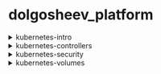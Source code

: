# dolgosheev_platform

<details>
<summary>kubernetes-intro</summary>

В первую очередь, необходимо собрать Dockerfile (присваиваю сразу имя репа, чтобы потом не тегать)

```text
docker build -t v0lshebnick/web-server:latest kubernetes-intro/web
```

пушим в реп

```text
docker push v0lshebnick/web-server:latest
```

запускаем под с манифестом

```text
kubectl.exe apply -f web-pod.yaml
```

наблюдаем за процессом запуска

```text
kubectl get pods -w
```

форвардим на локалхост

```text
kubectl port-forward --address 0.0.0.0 pod/web 8000:8000
```

чекаем из браузера по ссылке 

```text
http://127.0.0.1:8000/
```

</details>

<details>
<summary>kubernetes-controllers</summary>

В первую очередь, необходимо собрать Dockerfile фронтедна хипстершопа ( из папки с ним )

```text
docker build -t v0lshebnick/frontend:v0.0.1 .
docker build -t v0lshebnick/frontend:v0.0.2 .
```

пушим в реп

```text
docker push v0lshebnick/frontend:v0.0.1
docker push v0lshebnick/frontend:v0.0.2
```

Далее применяем rs - frontend-replicaset.yaml, убеждаемся что реплика поднялась 1 подом

```text
kubectl.exe apply -f frontend-replicaset.yaml
```

Увеличиваем до 3 подов

```text
kubectl scale replicaset frontend --replicas=3
```

Проверяем, что удалив поды они пересоздадутся

```text
kubectl delete pods -l app=frontend | kubectl get pods -l app=frontend -w
```

Проделываем те же самые операции для <b>paymentservice</b>

```text
v0lshebnick/paymentservice:v0.0.1
v0lshebnick/paymentservice:v0.0.2
```

Собираем для него deployment и применяем его paymentservice-deployment.yaml

```text
kubectl.exe apply -f paymentservice-deployment.yaml
```
</details>

<details>
<summary>kubernetes-security</summary>

<h3>Task1</h3>

```text
01_service_account_bob.yaml - создаём сервисный акк bob

02_clusterrole_bob.yaml - даём bob права админа кластера

03_service_account_dave.yaml - создаём сервисный акк dave
```

<h3>Task2</h3>

```text
01_namespace.yaml - создаём ns prometheus

02_service_account_carol.yaml - создаем sa carol

03_cluster_role.yaml - выдаем всем sa определенные права

04_clustre_role_binding.yaml - выставляем права
```

<h3>Task3</h3>

```text
01_namespace_dev.yaml - создаём ns dev

02_service_account_jane.yaml - создаем sa jane в ns dev

03_role_binding_jane.yaml - выдаем sa jane role admin в ns dev

04_service_account_ken.yaml - создаём ns ken

05_role_binding_ken.yaml - выдаем sa ken role view в ns dev
```
</details>

<details>
<summary>kubernetes-volumes</summary>

<h3>Развернем StatefulSel c local S3 (min.io) </h3>

```text
minio-statefulset.yaml - манифест
```

применим его

```text
kubectl apply -f minio-statefulset.yaml
```

для его доступности изнустри кластера создадим Headless Service

```text
minio-headless-service.yaml - манифест
```

применим его

```text
kubectl apply -f minio-headless-service.yaml
```

в целях безопасности поместим конфиденциальные данные в secrets, для этого 

создадим 2 файлика с секретными данными

```text
echo -n 'minio' > ./access.txt
echo -n 'minio123' > ./secret.txt
```

далее создадим секрет из данных в этих файлах

```text
kubectl create secret generic db-user-pass \
  --from-file=./access.txt \
  --from-file=./secret.txt
```

проверим что запись появилась 

```text
kubectl get secrets
.
.
.
$ kubectl get secrets
NAME                  TYPE                                  DATA   AGE
db-user-pass          Opaque                                2      8s
```

можем проверить запись в виде base64

```text
kubectl describe secrets/db-user-pass
.
.
.
{"password.txt":"bWluaW8xMjM=","username.txt":"bWluaW8="}
```

можем дефишровать и посмотреть настоящие данные

```text
echo 'bWluaW8xMjM=' | base64 --decode
.
.
.
minio123
```

далее просто добавим их в манифест стейтфулсета в виде values, пересоздадим кластер
</details>